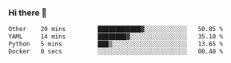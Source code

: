 ### Hi there 👋

<!--START_SECTION:waka-->

```txt
Other    20 mins         ████████████▓░░░░░░░░░░░░   50.85 %
YAML     14 mins         ████████▓░░░░░░░░░░░░░░░░   35.10 %
Python   5 mins          ███▒░░░░░░░░░░░░░░░░░░░░░   13.65 %
Docker   0 secs          ░░░░░░░░░░░░░░░░░░░░░░░░░   00.40 %
```

<!--END_SECTION:waka-->

<!--
**jerry-shao/jerry-shao** is a ✨ _special_ ✨ repository because its `README.md` (this file) appears on your GitHub profile.

Here are some ideas to get you started:

- 🔭 I’m currently working on ...
- 🌱 I’m currently learning ...
- 👯 I’m looking to collaborate on ...
- 🤔 I’m looking for help with ...
- 💬 Ask me about ...
- 📫 How to reach me: ...
- 😄 Pronouns: ...
- ⚡ Fun fact: ...
-->
